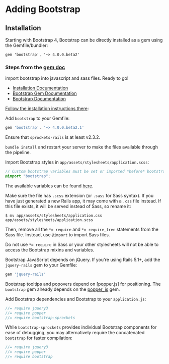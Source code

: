 # Adding Bootstrap

## Installation
Starting with Bootstrap 4, Bootstrap can be directly installed as a gem using
the Gemfile/bundler:

    gem 'bootstrap', '~> 4.0.0.beta2'

### Steps from the [gem doc](https://github.com/twbs/bootstrap-rubygem/blob/master/README.md)
  import bootstrap into javascript and sass files. Ready to go!

* [Installation Documentation](https://getbootstrap.com/docs/4.0/getting-started/download/)
* [Bootstrap Gem Documentation](https://github.com/twbs/bootstrap-rubygem/blob/master/README.md)
* [Bootstrap Documentation](https://v4-alpha.getbootstrap.com/getting-started/introduction/)


[Follow the installation instructions there](https://github.com/twbs/bootstrap-rubygem/blob/master/README.md#a-ruby-on-rails):


Add `bootstrap` to your Gemfile:

```ruby
gem 'bootstrap', '~> 4.0.0.beta2.1'
```

Ensure that `sprockets-rails` is at least v2.3.2.

`bundle install` and restart your server to make the files available through the pipeline.

Import Bootstrap styles in `app/assets/stylesheets/application.scss`:

```scss
// Custom bootstrap variables must be set or imported *before* bootstrap.
@import "bootstrap";
```

The available variables can be found [here](assets/stylesheets/bootstrap/_variables.scss).

Make sure the file has `.scss` extension (or `.sass` for Sass syntax). If you have just generated a new Rails app,
it may come with a `.css` file instead. If this file exists, it will be served instead of Sass, so rename it:

```console
$ mv app/assets/stylesheets/application.css app/assets/stylesheets/application.scss
```

Then, remove all the `*= require` and `*= require_tree` statements from the Sass file. Instead, use `@import` to import Sass files.

Do not use `*= require` in Sass or your other stylesheets will not be able to access the Bootstrap mixins and variables.

Bootstrap JavaScript depends on jQuery.
If you're using Rails 5.1+, add the `jquery-rails` gem to your Gemfile:

```ruby
gem 'jquery-rails'
```

Bootstrap tooltips and popovers depend on [popper.js] for positioning.
The `bootstrap` gem already depends on the
[popper_js](https://github.com/glebm/popper_js-rubygem) gem.

Add Bootstrap dependencies and Bootstrap to your `application.js`:

```js
//= require jquery3
//= require popper
//= require bootstrap-sprockets
```

While `bootstrap-sprockets` provides individual Bootstrap components
for ease of debugging, you may alternatively require
the concatenated `bootstrap` for faster compilation:

```js
//= require jquery3
//= require popper
//= require bootstrap
```
